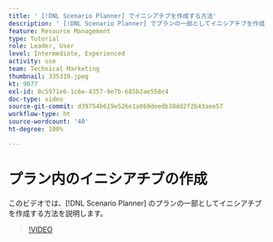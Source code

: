 ```yaml
---
title: ' [!DNL Scenario Planner] でイニシアチブを作成する方法'
description: ' [!DNL Scenario Planner] でプランの一部としてイニシアチブを作成する方法を説明します。'
feature: Resource Management
type: Tutorial
role: Leader, User
level: Intermediate, Experienced
activity: use
team: Technical Marketing
thumbnail: 335319.jpeg
kt: 9077
exl-id: 8c5971e6-1c6e-4357-9e7b-685b2ae558c4
doc-type: video
source-git-commit: d39754b619e526e1a869deedb38dd2f2b43aee57
workflow-type: ht
source-wordcount: '40'
ht-degree: 100%

---
```


# プラン内のイニシアチブの作成

このビデオでは、[!DNL Scenario Planner] のプランの一部としてイニシアチブを作成する方法を説明します。

>[!VIDEO](https://video.tv.adobe.com/v/335319/?quality=12)

